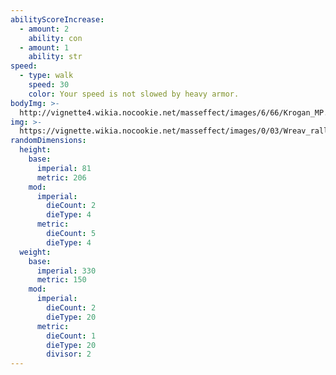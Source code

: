 ```yaml
---
abilityScoreIncrease:
  - amount: 2
    ability: con
  - amount: 1
    ability: str
speed:
  - type: walk
    speed: 30
    color: Your speed is not slowed by heavy armor.
bodyImg: >-
  http://vignette4.wikia.nocookie.net/masseffect/images/6/66/Krogan_MP.png/revision/latest/scale-to-width-down/500
img: >-
  https://vignette.wikia.nocookie.net/masseffect/images/0/03/Wreav_rally_-_destroy_2.png/revision/latest/scale-to-width-down/640?cb=20130215150038
randomDimensions:
  height:
    base:
      imperial: 81
      metric: 206
    mod:
      imperial:
        dieCount: 2
        dieType: 4
      metric:
        dieCount: 5
        dieType: 4
  weight:
    base:
      imperial: 330
      metric: 150
    mod:
      imperial:
        dieCount: 2
        dieType: 20
      metric:
        dieCount: 1
        dieType: 20
        divisor: 2
---
```

